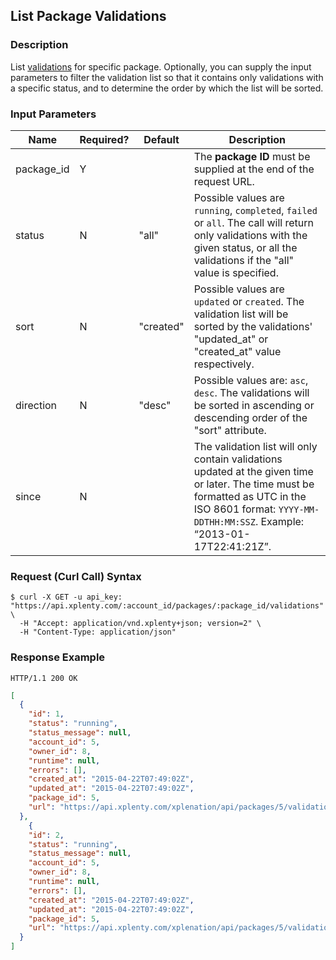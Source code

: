 ## List Package Validations

### Description
List [validations](https://github.com/xplenty/xplenty-api-doc-v2/blob/master/resources/package-validation.md) for specific package.
Optionally, you can supply the input parameters to filter the validation list so that it contains only validations with a specific status, and to determine the order by which the list will be sorted.

### Input Parameters

|Name|Required?|Default|Description|
|----|---------|-------|-----------|
package_id|Y| |The **package ID** must be supplied at the end of the request URL.
status|N|"all"|Possible values are `running`, `completed`, `failed` or `all`. The call will return only validations with the given status, or all the validations if the "all" value is specified.
sort|N|"created"|Possible values are `updated` or `created`. The validation list will be sorted by the validations' "updated_at" or "created_at" value respectively.
direction|N|"desc"|Possible values are: `asc`, `desc`. The validations will be sorted in ascending or descending order of the "sort" attribute.
since|N| |The validation list will only contain validations updated at the given time or later. The time must be formatted as UTC in the ISO 8601 format: `YYYY-MM-DDTHH:MM:SSZ`. Example: “2013-01-17T22:41:21Z”.

### Request (Curl Call) Syntax
```shell
$ curl -X GET -u api_key: "https://api.xplenty.com/:account_id/packages/:package_id/validations" \
  -H "Accept: application/vnd.xplenty+json; version=2" \
  -H "Content-Type: application/json"
```

### Response Example
```HTTP
HTTP/1.1 200 OK
```

```json
[
  {
    "id": 1,
    "status": "running",
    "status_message": null,
    "account_id": 5,
    "owner_id": 8,
    "runtime": null,
    "errors": [],
    "created_at": "2015-04-22T07:49:02Z",
    "updated_at": "2015-04-22T07:49:02Z",
    "package_id": 5,
    "url": "https://api.xplenty.com/xplenation/api/packages/5/validations/1"
  },
    {
    "id": 2,
    "status": "running",
    "status_message": null,
    "account_id": 5,
    "owner_id": 8,
    "runtime": null,
    "errors": [],
    "created_at": "2015-04-22T07:49:02Z",
    "updated_at": "2015-04-22T07:49:02Z",
    "package_id": 5,
    "url": "https://api.xplenty.com/xplenation/api/packages/5/validations/2"
  }
]
```
